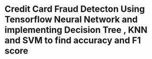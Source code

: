 # Credit Card Fraud Detecton Using Tensorflow Neural Network and implementing Decision Tree , KNN and SVM to find accuracy and F1 score
